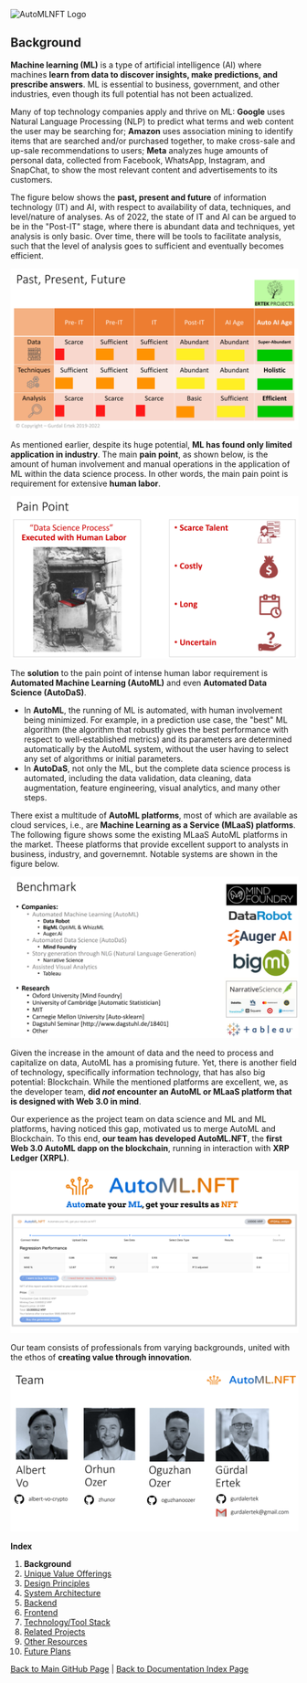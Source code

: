 ![AutoMLNFT Logo](./img/logo.png) 

## Background

**Machine learning (ML)** is a type of artificial intelligence (AI) where machines **learn from data to discover insights, make predictions, and prescribe answers**. ML is essential to business, government, and other industries, even though its full potential has not been actualized. 

Many of top technology companies apply and thrive on ML: **Google** uses Natural Language Processing (NLP) to predict what terms and web content the user may be searching for; **Amazon** uses association mining to identify items that are searched and/or purchased together, to make cross-sale and up-sale recommendations to users; **Meta** analyzes huge amounts of personal data, collected from Facebook, WhatsApp, Instagram, and SnapChat, to show the most relevant content and advertisements to its customers.

The figure below shows the **past, present and future** of information technology (IT) and AI, with respect to availability of data, techniques, and level/nature of analyses. As of 2022, the state of IT and AI can be argued to be in the "Post-IT" stage, where there is abundant data and techniques, yet analysis is only basic. Over time, there will be tools to facilitate analysis, such that the level of analysis goes to sufficient and eventually becomes efficient.

![Past Present Future of AI](./img/Slide02.png) 

As mentioned earlier, despite its huge potential, **ML has found only limited application in industry**. The main **pain point**, as shown below, is the amount of human involvement and manual operations in the application of ML within the data science process. In other words, the main pain point is requirement for extensive **human labor**. 

![Pain Point](./img/Slide03.png) 

The **solution** to the pain point of intense human labor requirement is **Automated Machine Learning (AutoML)** and even **Automated Data Science (AutoDaS)**. 
- In **AutoML**, the running of ML is automated, with human involvement being minimized. For example, in a prediction use case, the "best" ML algorithm (the algorithm that robustly gives the best performance with respect to well-established metrics) and its parameters are determined automatically by the AutoML system, without the user having to select any set of algorithms or initial parameters. 
- In **AutoDaS**, not only the ML, but the complete data science process is automated, including the data validation, data cleaning, data augmentation, feature engineering, visual analytics, and many other steps.

There exist a multitude of **AutoML platforms**, most of which are available as cloud services, i.e., are **Machine Learning as a Service (MLaaS) platforms**. The following figure shows some the existing MLaaS AutoML platforms in the market. Theese platforms that provide excellent support to analysts in business, industry, and governemnt. Notable systems are shown in the figure below. 

![Benchmark with Other AutoML Platforms](./img/Slide05.png) 

Given the increase in the amount of data and the need to process and capitalize on data, AutoML has a promising future. Yet, there is another field of technology, specifically information technology, that has also big potential: Blockchain. While the mentioned platforms are excellent, we, as the developer team, **did _not_ encounter an AutoML or MLaaS platform that is designed with Web 3.0 in mind**. 

Our experience as the project team on data science and ML and ML platforms, having noticed this gap, motivated us to merge AutoML and Blockchain. To this end, **our team has developed AutoML.NFT**, the **first Web 3.0 AutoML dapp on the blockchain**, running in interaction with **XRP Ledger (XRPL)**.

![Project Intro](./img/Slide01.png) 

Our team consists of professionals from varying backgrounds, united with the ethos of **creating value through innovation**.

![AutoML.NFT Project Team](./img/Slide06new.png) 


**Index**

1. **Background**
2. [Unique Value Offerings](UniqueValueOfferings.md)
3. [Design Principles](DesignPrinciples.md)
4. [System Architecture](SystemArchitecture.md)
5. [Backend](Backend.md)
6. [Frontend](Frontend.md)
7. [Technology/Tool Stack](TechnologyStack.md)
8. [Related Projects](RelatedProjects.md)
9. [Other Resources](OtherResources.md)
10. [Future Plans](FuturePlans.md)

<hline></hline>

[Back to Main GitHub Page](../README.md) | [Back to Documentation Index Page](Documentation.md)
